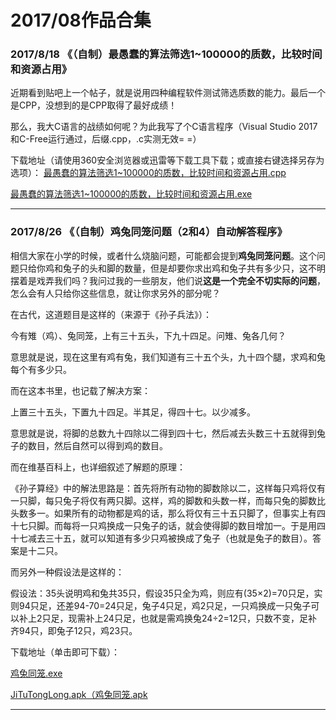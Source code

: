 ﻿---
layout: default
---

# 2017/08作品合集
### 2017/8/18 《（自制）最愚蠢的算法筛选1~100000的质数，比较时间和资源占用》
近期看到贴吧上一个帖子，就是说用四种编程软件测试筛选质数的能力。最后一个是CPP，没想到的是CPP取得了最好成绩！

那么，我大C语言的战绩如何呢？为此我写了个C语言程序（Visual Studio 2017和C-Free运行通过，后缀.cpp，.c实测无效= =）

下载地址（请使用360安全浏览器或迅雷等下载工具下载；或直接右键选择另存为选项）：
[最愚蠢的算法筛选1~100000的质数，比较时间和资源占用.cpp](https://github.com/sctop/WebSideFile/raw/master/Micro-Soft/%E6%9C%80%E6%84%9A%E8%A0%A2%E7%9A%84%E7%AE%97%E6%B3%95%E7%AD%9B%E9%80%891~100000%E7%9A%84%E8%B4%A8%E6%95%B0%EF%BC%8C%E6%AF%94%E8%BE%83%E6%97%B6%E9%97%B4%E5%92%8C%E8%B5%84%E6%BA%90%E5%8D%A0%E7%94%A8.cpp)

[最愚蠢的算法筛选1~100000的质数，比较时间和资源占用.exe](https://github.com/sctop/WebSideFile/raw/master/Micro-Soft/%E6%9C%80%E6%84%9A%E8%A0%A2%E7%9A%84%E7%AE%97%E6%B3%95%E7%AD%9B%E9%80%891~100000%E7%9A%84%E8%B4%A8%E6%95%B0%EF%BC%8C%E6%AF%94%E8%BE%83%E6%97%B6%E9%97%B4%E5%92%8C%E8%B5%84%E6%BA%90%E5%8D%A0%E7%94%A8.exe)

---

### 2017/8/26 《（自制）鸡兔同笼问题（2和4）自动解答程序》
相信大家在小学的时候，或者什么烧脑问题，可能都会提到**鸡兔同笼问题**。这个问题只给你鸡和兔子的头和脚的数量，但是却要你求出鸡和兔子共有多少只，这不明摆着是戏弄我们吗？我问过我的一些朋友，他们说**这是一个完全不切实际的问题**，怎么会有人只给你这些信息，就让你求另外的部分呢？

在古代，这道题目是这样的（来源于《孙子兵法》）：

今有雉（鸡）、兔同笼，上有三十五头，下九十四足。问雉、兔各几何？

意思就是说，现在这里有鸡有兔，我们知道有三十五个头，九十四个腿，求鸡和兔每个有多少只。

而在这本书里，也记载了解决方案：

上置三十五头，下置九十四足。半其足，得四十七。以少减多。

意思就是说，将脚的总数九十四除以二得到四十七，然后减去头数三十五就得到兔子的数目，然后自然可以得到鸡的数目。

而在维基百科上，也详细叙述了解题的原理：

《孙子算经》中的解法思路是：首先将所有动物的脚数除以二，这样每只鸡将仅有一只脚，每只兔子将仅有两只脚。这样，鸡的脚数和头数一样，而每只兔的脚数比头数多一。如果所有的动物都是鸡的话，那么将仅有三十五只脚了，但事实上有四十七只脚。而每将一只鸡换成一只兔子的话，就会使得脚的数目增加一。于是用四十七减去三十五，就可以知道有多少只鸡被换成了兔子（也就是兔子的数目）。答案是十二只。

而另外一种假设法是这样的：

假设法：35头说明鸡和兔共35只，假设35只全为鸡，则应有(35×2)=70只足，实则94只足，还差94-70=24只足，兔子4只足，鸡2只足，一只鸡换成一只兔子可以补上2只足，现需补上24只足，也就是需鸡换兔24÷2=12只，只数不变，足补齐94只，即兔子12只，鸡23只。

下载地址（单击即可下载）：

[鸡兔同笼.exe](https://github.com/sctop/WebSideFile/raw/master/Micro-Soft/%E9%B8%A1%E5%85%94%E5%90%8C%E7%AC%BC.exe)

[JiTuTongLong.apk（鸡兔同笼.apk](https://github.com/sctop/WebSideFile/raw/master/Micro-Soft/JiTuTongLong.apk)

---
